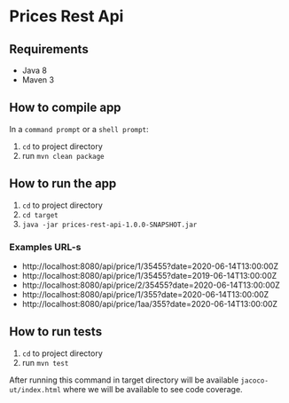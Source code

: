 # Prices Rest Api

## Requirements

* Java 8
* Maven 3

## How to compile app

In a `command prompt` or a `shell prompt`:

1. `cd` to project directory
2. run `mvn clean package`

## How to run the app

1. `cd` to project directory
2. `cd target`
3. `java -jar prices-rest-api-1.0.0-SNAPSHOT.jar`

### Examples URL-s

* http://localhost:8080/api/price/1/35455?date=2020-06-14T13:00:00Z
* http://localhost:8080/api/price/1/35455?date=2019-06-14T13:00:00Z
* http://localhost:8080/api/price/2/35455?date=2020-06-14T13:00:00Z
* http://localhost:8080/api/price/1/355?date=2020-06-14T13:00:00Z
* http://localhost:8080/api/price/1aa/355?date=2020-06-14T13:00:00Z

## How to run tests

1. `cd` to project directory
2. run `mvn test`

After running this command in target directory will be available `jacoco-ut/index.html` where we will be available to see code coverage.